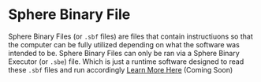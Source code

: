 # Sphere Binary File
Sphere Binary Files (or `.sbf` files) are files that contain instructiuons so that the computer can be fully utilized depending on what the software was intended to be.
Sphere Binary Files can only be ran via a Sphere Binary Executor (or `.sbe`) file. Which is just a runtime software designed to read these `.sbf` files and run accordingly [Learn More Here](https://127.0.0.1/) (Coming Soon)
